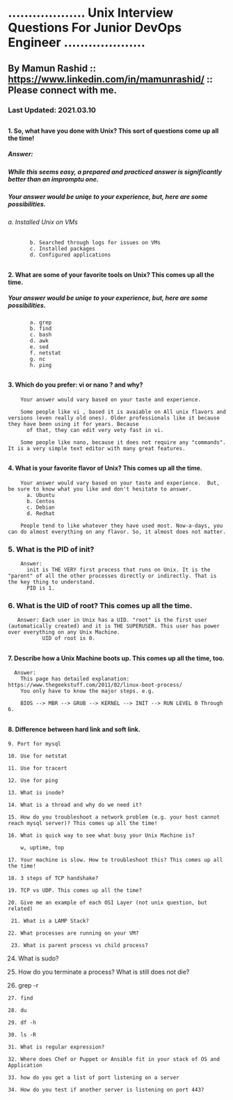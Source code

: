 

# ................... Unix Interview Questions For Junior DevOps Engineer  ....................

## By  Mamun Rashid :: https://www.linkedin.com/in/mamunrashid/ :: Please connect with me.

### Last Updated: 2021.03.10

##

#### 1. So, what have you done with Unix? This sort of questions come up all the time!

#####   Answer: 

#####     While this seems easy, a prepared and practiced answer is significantly better than an impromptu one.

#####     Your answer would be uniqe to your experience, but, here are some possibilities.


######     a. Installed Unix on VMs
           b. Searched through logs for issues on VMs
           c. Installed packages 
           d. Configured applications

##

#### 2. What are some of your favorite tools on Unix? This comes up all the time.

#####   Your answer would be uniqe to your experience, but, here are some possibilities.

           a. grep
           b. find
           c. bash
           d. awk
           e. sed
           f. netstat
           g. nc
           h. ping
 
##

#### 3. Which do you prefer: vi or nano ? and why?

        Your answer would vary based on your taste and experience.

        Some people like vi , based it is avaiable on All unix flavors and versions (even really old ones). Older professionals like it because they have been using it for years. Because 
          of that, they can edit very vety fast in vi.

        Some people like nano, because it does not require any "commands". It is a very simple text editor with many great features. 

##

#### 4. What is your favorite flavor of Unix?  This comes up all the time.

        Your answer would vary based on your taste and experience.  But, be sure to know what you like and don't hesitate to answer.
          a. Ubuntu
          b. Centos
          c. Debian
          d. Redhat

        People tend to like whatever they have used most. Now-a-days, you can do almost everything on any flavor. So, it almost does not matter.


###  5. What is the PID of init?

        Answer: 
          init is THE VERY first process that runs on Unix. It is the "parent" of all the other processes directly or indirectly. That is the key thing to understand.
          PID is 1.
      

### 6. What is the UID of root? This comes up all the time.

       Answer: Each user in Unix has a UID. "root" is the first user (automatically created) and it is THE SUPERUSER. This user has power over everything on any Unix Machine.
               UID of root is 0.

##

#### 7. Describe how a Unix Machine boots up. This comes up all the time, too.

      Answer: 
        This page has detailed explanation: https://www.thegeekstuff.com/2011/02/linux-boot-process/
        You only have to know the major steps. e.g.

        BIOS --> MBR --> GRUB --> KERNEL --> INIT --> RUN LEVEL 0 Through 6.

##

#### 8. Difference between hard link and soft link.

    9. Port for mysql

    10. Use for netstat

    11. Use for tracert

    12. Use for ping

    13. What is inode?

    14. What is a thread and why do we need it?

    15. How do you troubleshoot a network problem (e.g. your host cannot reach mysql server)? This comes up all the time!

    16. What is quick way to see what busy your Unix Machine is?

        w, uptime, top

    17. Your machine is slow. How to troubleshoot this? This comes up all the time!

    18. 3 steps of TCP handshake?

    19. TCP vs UDP. This comes up all the time?

    20. Give me an example of each OSI Layer (not unix question, but related)

     21. What is a LAMP Stack?

    22. What processes are running on your VM?

     23. What is parent process vs child process?

   24. What is sudo?

   25. How do you terminate a process? What is still does not die?


   26. grep -r

    27. find

    28. du

    29. df -h

    30. ls -R

    31. What is regular expression?

    32. Where does Chef or Puppet or Ansible fit in your stack of OS and Application

    33. how do you get a list of port listening on a server

    34. How do you test if another server is listening on port 443?


